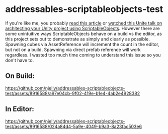 # addressables-scriptableobjects-test
If you're like me, you probably [read this article](https://blog.unity.com/engine-platform/6-ways-scriptableobjects-can-benefit-your-team-and-your-code) or [watched this Unite talk on architecting your Unity project using ScriptableObjects](https://youtu.be/raQ3iHhE_Kk). However there are some unintuitive ways ScriptableObjects behave on a build vs the editor, as this project sets out to demonstrate as simply and clearly as possible. Spawning cubes via AssetReference will increment the count in the editor, but not on a build. Spawning via direct prefab reference will work regardless. I wasted too much time coming to understand this issue so you don't have to. 

## On Build:
https://github.com/njelly/addressables-scriptableobjects-test/assets/8916588/a97e04cb-9f02-419e-b1e4-4ab2e4928382

## In Editor:
https://github.com/njelly/addressables-scriptableobjects-test/assets/8916588/024a84d4-5a9e-4049-b9a3-8a23fac503e6
